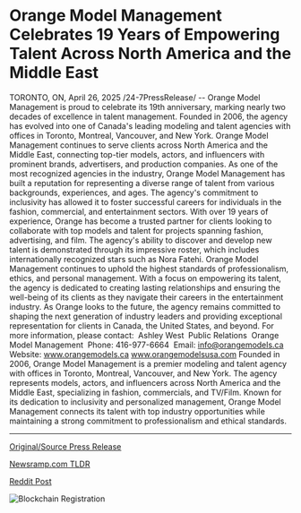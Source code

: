 # Orange Model Management Celebrates 19 Years of Empowering Talent Across North America and the Middle East

TORONTO, ON, April 26, 2025 /24-7PressRelease/ -- Orange Model Management is proud to celebrate its 19th anniversary, marking nearly two decades of excellence in talent management. Founded in 2006, the agency has evolved into one of Canada's leading modeling and talent agencies with offices in Toronto, Montreal, Vancouver, and New York. Orange Model Management continues to serve clients across North America and the Middle East, connecting top-tier models, actors, and influencers with prominent brands, advertisers, and production companies.  As one of the most recognized agencies in the industry, Orange Model Management has built a reputation for representing a diverse range of talent from various backgrounds, experiences, and ages. The agency's commitment to inclusivity has allowed it to foster successful careers for individuals in the fashion, commercial, and entertainment sectors.  With over 19 years of experience, Orange has become a trusted partner for clients looking to collaborate with top models and talent for projects spanning fashion, advertising, and film. The agency's ability to discover and develop new talent is demonstrated through its impressive roster, which includes internationally recognized stars such as Nora Fatehi.  Orange Model Management continues to uphold the highest standards of professionalism, ethics, and personal management. With a focus on empowering its talent, the agency is dedicated to creating lasting relationships and ensuring the well-being of its clients as they navigate their careers in the entertainment industry.  As Orange looks to the future, the agency remains committed to shaping the next generation of industry leaders and providing exceptional representation for clients in Canada, the United States, and beyond.  For more information, please contact:   Ashley West  Public Relations  Orange Model Management  Phone: 416-977-6664  Email: info@orangemodels.ca  Website: www.orangemodels.ca www.orangemodelsusa.com  Founded in 2006, Orange Model Management is a premier modeling and talent agency with offices in Toronto, Montreal, Vancouver, and New York. The agency represents models, actors, and influencers across North America and the Middle East, specializing in fashion, commercials, and TV/Film. Known for its dedication to inclusivity and personalized management, Orange Model Management connects its talent with top industry opportunities while maintaining a strong commitment to professionalism and ethical standards. 

---

[Original/Source Press Release](https://www.24-7pressrelease.com/press-release/522194/orange-model-management-celebrates-19-years-of-empowering-talent-across-north-america-and-the-middle-east)
                    

[Newsramp.com TLDR](https://newsramp.com/curated-news/orange-model-management-marks-19th-anniversary-as-premier-talent-agency/d47e0154c6015322e1c0b8dc201374ff) 

 



[Reddit Post](https://www.reddit.com/r/MarketingNewsramp/comments/1k878bs/orange_model_management_marks_19th_anniversary_as/) 



![Blockchain Registration](https://cdn.newsramp.app/24-7PressRelease/qrcode/254/26/mendBZPG.webp)